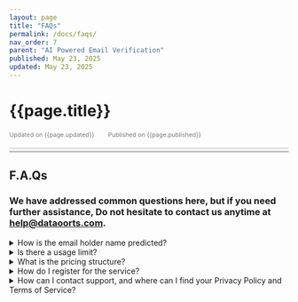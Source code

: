 ```yaml
---
layout: page
title: "FAQs" 
permalink: /docs/faqs/
nav_order: 7
parent: "AI Powered Email Verification"
published: May 23, 2025
updated: May 23, 2025
---
```


# {{page.title}}

<div style="font-size:0.78em;color: #797878; margin-bottom:1.5em;">
     <span>Updated on {{page.updated}}</span>
    <span style="margin-left:2em;">Published on {{page.published}}</span>
</div>

<hr style="border:none;height:3px;background-color:#e0e0e0;margin:0;">
<hr style="border:none;height:3px;background-color:#bebebe;margin-top:0.2em;margin-bottom:1.5em;">



## F.A.Qs

### We have addressed common questions here, but if you need further assistance, Do not hesitate to contact us anytime at [help@dataoorts.com](help@dataoorts.com).

<details class="fancy-details">
<summary>How is the email holder name predicted?</summary>
<div class="fancy-details-content">
We’ve trained a robust machine learning model on a vast corpus of email data to accurately estimate the likely name associated with an email address. The model uses advanced permutations and logic patterns that users often follow when creating their emails. While the predictions aren't always perfect, they offer a high degree of accuracy in most cases. For completely random or abstract email addresses, the system defaults to extracting the username portion. This helps reduce the chance of emails being flagged as spam, particularly when users don’t provide additional information during fast registrations. Our solution combines AI-driven name prediction with modern email verification to enhance deli
</div>
</details>

<details class="fancy-details">
<summary>Is there a usage limit?</summary>
<div class="fancy-details-content">
* **Single Email Verification**: No limits; processed asynchronously.
* **Batch Email Verification**: You can send up to **three batches per day**, with each batch containing no more than **50,000 emails**.
This limit is temporary and protects our system from abuse. If you need a higher limit, feel free to reach out to us at [help@dataoorts.com](help@dataoorts.com) — we’ll be happy to increase it..
</div>
</details>

<details class="fancy-details">
<summary>What is the pricing structure?</summary>
<div class="fancy-details-content">
We believe in fairness and flexibility. There are **no recurring subscriptions or commitments — just pay as you go**. You only pay for what you use. For detailed and up-to-date pricing, visit our pricing page: [https://mails.dataoorts.com/pricing](https://mails.dataoorts.com/pricing)
</div>
</details>

<details class="fancy-details">
<summary>How do I register for the service?</summary>
<div class="fancy-details-content">
This service is powered and maintained by Dataoorts. To use it, you’ll need to [Sign up on the Dataoorts platform](https://cloud.dataoorts.com/register) and top-up a minimum balance. Once done, you can access our AI-powered Email Validation Service via the Dataoorts cloud dashboard.
</div>
</details>

<details class="fancy-details">
<summary>How can I contact support, and where can I find your Privacy Policy and Terms of Service?</summary>
<div class="fancy-details-content">
You can contact us anytime at [help@dataoorts.com](https://dataoorts.com). Our Privacy Policy and Terms of Service are the same as those for the Dataoorts platform. You can view them at: [https://dataoorts.com](https://dataoorts.com).
</div>
</details>
